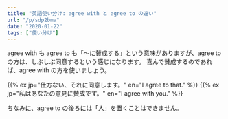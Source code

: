 ```yaml
---
title: "英語使い分け: agree with と agree to の違い"
url: "/p/sdp2bmv"
date: "2020-01-22"
tags: ["使い分け"]
---
```


agree with も agree to も「〜に賛成する」という意味がありますが、agree to の方は、しぶしぶ同意するという感じになります。
喜んで賛成するのであれば、agree with の方を使いましょう。

{{% ex jp="仕方ない、それに同意します。" en="I agree to that." %}}
{{% ex jp="私はあなたの意見に賛成です。" en="I agree with you." %}}

ちなみに、agree to の後ろには「人」を置くことはできません。

